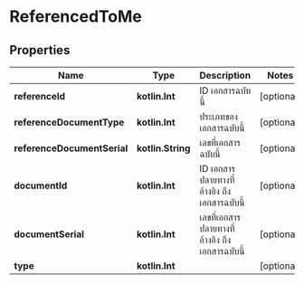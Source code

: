 
# ReferencedToMe

## Properties
Name | Type | Description | Notes
------------ | ------------- | ------------- | -------------
**referenceId** | **kotlin.Int** | ID เอกสารฉบับนี้ |  [optional]
**referenceDocumentType** | **kotlin.Int** | ประเภทของเอกสารฉบับนี้ |  [optional]
**referenceDocumentSerial** | **kotlin.String** | เลขที่เอกสารฉบับนี้ |  [optional]
**documentId** | **kotlin.Int** | ID เอกสารปลายทางที่อ้างอิง ถึง เอกสารฉบับนี้ |  [optional]
**documentSerial** | **kotlin.Int** | เลขที่เอกสารปลายทางที่อ้างอิง ถึง เอกสารฉบับนี้ |  [optional]
**type** | **kotlin.Int** |  |  [optional]



